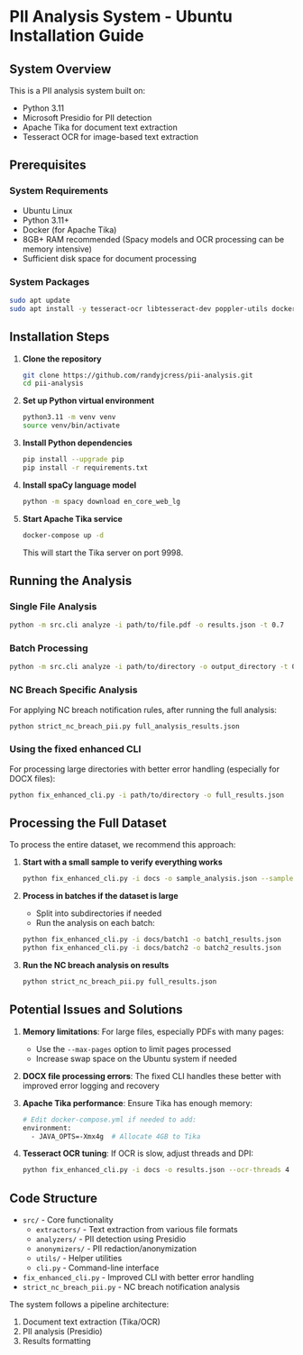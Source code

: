 # PII Analysis System - Ubuntu Installation Guide

## System Overview
This is a PII analysis system built on:
- Python 3.11
- Microsoft Presidio for PII detection
- Apache Tika for document text extraction
- Tesseract OCR for image-based text extraction

## Prerequisites

### System Requirements
- Ubuntu Linux
- Python 3.11+
- Docker (for Apache Tika)
- 8GB+ RAM recommended (Spacy models and OCR processing can be memory intensive)
- Sufficient disk space for document processing

### System Packages
```bash
sudo apt update
sudo apt install -y tesseract-ocr libtesseract-dev poppler-utils docker.io docker-compose git python3.11-dev python3.11-venv
```

## Installation Steps

1. **Clone the repository**
   ```bash
   git clone https://github.com/randyjcress/pii-analysis.git
   cd pii-analysis
   ```

2. **Set up Python virtual environment**
   ```bash
   python3.11 -m venv venv
   source venv/bin/activate
   ```

3. **Install Python dependencies**
   ```bash
   pip install --upgrade pip
   pip install -r requirements.txt
   ```

4. **Install spaCy language model**
   ```bash
   python -m spacy download en_core_web_lg
   ```

5. **Start Apache Tika service**
   ```bash
   docker-compose up -d
   ```
   This will start the Tika server on port 9998.

## Running the Analysis

### Single File Analysis
```bash
python -m src.cli analyze -i path/to/file.pdf -o results.json -t 0.7
```

### Batch Processing
```bash
python -m src.cli analyze -i path/to/directory -o output_directory -t 0.7
```

### NC Breach Specific Analysis 
For applying NC breach notification rules, after running the full analysis:
```bash
python strict_nc_breach_pii.py full_analysis_results.json
```

### Using the fixed enhanced CLI
For processing large directories with better error handling (especially for DOCX files):
```bash
python fix_enhanced_cli.py -i path/to/directory -o full_results.json
```

## Processing the Full Dataset

To process the entire dataset, we recommend this approach:

1. **Start with a small sample to verify everything works**
   ```bash
   python fix_enhanced_cli.py -i docs -o sample_analysis.json --sample 50
   ```

2. **Process in batches if the dataset is large**
   - Split into subdirectories if needed
   - Run the analysis on each batch:
   ```bash
   python fix_enhanced_cli.py -i docs/batch1 -o batch1_results.json
   python fix_enhanced_cli.py -i docs/batch2 -o batch2_results.json
   ```

3. **Run the NC breach analysis on results**
   ```bash
   python strict_nc_breach_pii.py full_results.json
   ```

## Potential Issues and Solutions

1. **Memory limitations**: For large files, especially PDFs with many pages:
   - Use the `--max-pages` option to limit pages processed
   - Increase swap space on the Ubuntu system if needed

2. **DOCX file processing errors**: The fixed CLI handles these better with improved error logging and recovery

3. **Apache Tika performance**: Ensure Tika has enough memory:
   ```bash
   # Edit docker-compose.yml if needed to add:
   environment:
     - JAVA_OPTS=-Xmx4g  # Allocate 4GB to Tika
   ```

4. **Tesseract OCR tuning**: If OCR is slow, adjust threads and DPI:
   ```bash
   python fix_enhanced_cli.py -i docs -o results.json --ocr-threads 4 --ocr-dpi 200
   ```

## Code Structure
- `src/` - Core functionality
  - `extractors/` - Text extraction from various file formats
  - `analyzers/` - PII detection using Presidio
  - `anonymizers/` - PII redaction/anonymization
  - `utils/` - Helper utilities
  - `cli.py` - Command-line interface
- `fix_enhanced_cli.py` - Improved CLI with better error handling
- `strict_nc_breach_pii.py` - NC breach notification analysis

The system follows a pipeline architecture:
1. Document text extraction (Tika/OCR)
2. PII analysis (Presidio)
3. Results formatting 